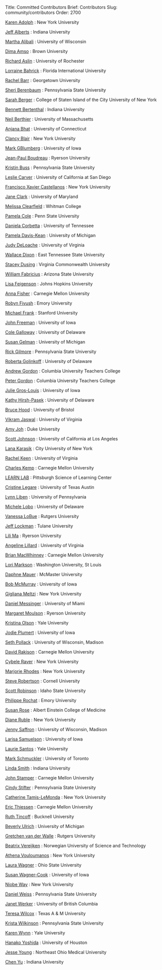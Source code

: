 Title: Committed Contributors
Brief: Contributors
Slug: community/contributors
Order: 2700

[Karen Adolph](http://www.psych.nyu.edu/adolph/ "Karen Adolph on the web")
:	New York University

[Jeff Alberts](http://psych.indiana.edu/faculty/alberts.php "Jeff Alberts on the web")
:	Indiana University

[Martha Alibali](http://glial.psych.wisc.edu/index.php/psychsplashfacstaff/90 "Martha Alibali on the web")
:	University of Wisconsin

[Dima Amso](http://www.brown.edu/Departments/CLPS/people/dima-amso "Dima Amso on the web")
:	Brown University

[Richard Aslin](http://babylab.bcs.rochester.edu/New_Baby_Lab/The_Rochester_Baby_Lab.html "Richard Aslin on the web")
:	University of Rochester

[Lorraine Bahrick](http://infantlab.fiu.edu/ "Lorraine Bahrick on the web")
:	Florida International University

[Rachel Barr](http://explore.georgetown.edu/people/rfb5/?PageTemplateID=131 "Rachel Barr on the web")
:	Georgetown University

[Sheri Berenbaum](http://www.personal.psu.edu/sab31/ "Sheri Berenbaum on the web")
:	Pennsylvania State University

[Sarah Berger](http://www.library.csi.cuny.edu/~berger/Sarah/Home.html "Sarah Berger on the web")
:	College of Staten Island of the City University of New York

[Bennett Bertenthal](http://www.indiana.edu/~dcnlab/ "Bennett Bertenthal on the web")
:	Indiana University

[Neil Berthier](http://www.psych.umass.edu/people/neilberthier/ "Neil Berthier on the web")
:	University of Massachusetts

[Anjana Bhat](http://www.education.uconn.edu/directory/details.cfm?id=318 "Anjana Bhat on the web")
:	University of Connecticut

[Clancy Blair](http://steinhardt.nyu.edu/appsych/faculty_bios/view/Clancy_Blair "Clancy Blair on the web")
:	New York University

[Mark GBlumberg](http://www.psychology.uiowa.edu/faculty/blumberg/blumberg.html "Mark Blumberg on the web")
:	University of Iowa

[Jean-Paul Boudreau](http://www.ryerson.ca/psychology/faculty/boudreau/ "Jean-Paul Boudreau on the web")
:	Ryerson University

[Kristin Buss](http://psych.la.psu.edu/directory/faculty-bios/buss.html "Kristin Buss on the web")
:	Pennsylvania State University

[Leslie Carver](http://dnlab.ucsd.edu/team.html "Leslie Carver on the web")
:	University of California at San Diego

[Francisco Xavier Castellanos](http://www.med.nyu.edu/biosketch/castef01/publications "Francisco Xavier Castellanos on the web")
:	New York University

[Jane Clark](http://www.sph.umd.edu/KNES/faculty/jclark/ "Jane Clark on the web")
:	University of Maryland

[Melissa Clearfield](http://www.whitman.edu/psychology/clearfield/ "Melissa Clearfield on the web")
:	Whitman College

[Pamela Cole](http://psych.la.psu.edu/directory/faculty-bios/cole.html "Pamela Cole on the web")
:	Penn State University

[Daniela Corbetta](http://psychology.utk.edu/people/corbetta.html "Daniela Corbetta on the web")
:	University of Tennessee

[Pamela Davis-Kean](http://www.lsa.umich.edu/psych/people/directory/profiles/faculty/?uniquename=pdakean "Pamela Davis-Kean on the web")
:	University of Michigan

[Judy DeLoache](http://faculty.virginia.edu/deloache/ "Judy DeLoache on the web")
:	University of Virginia

[Wallace Dixon](http://www.etsu.edu/babylab/ "Wallace Dixon on the web")
:	East Tennessee State University

[Stacey Dusing](http://www.sahp.vcu.edu/pt/about/dusing.html "Stacey Dusing on the web")
:	Virginia Commonwealth University

[William Fabricius](http://prc.asu.edu/Projects/PAYS "William Fabricius on the web")
:	Arizona State University

[Lisa Feigenson](http://pbs.jhu.edu/research/feigenson/facultyinfo/ "Lisa Feigenson on the web")
:	Johns Hopkins University

[Anna Fisher](http://www.psy.cmu.edu/people/fisher.html "Anna Fisher on the web")
:	Carnegie Mellon University

[Robyn Fivush](http://www.psychology.emory.edu/cognition/fivush/ "Robyn Fivush on the web")
:	Emory University

[Michael Frank](http://www.stanford.edu/~mcfrank/ "Michael Frank on the web")
:	Stanford University

[John Freeman](http://www.psychology.uiowa.edu/faculty/freeman/freeman.html "John Freeman on the web")
:	University of Iowa

[Cole Galloway](http://www.udel.edu/PT/faculty/galloway_CV.html "Cole Galloway on the web")
:	University of Delaware

[Susan Gelman](http://www.lsa.umich.edu/psych/people/directory/profiles/faculty/?uniquename=gelman "Susan Gelman on the web")
:	University of Michigan

[Rick Gilmore](http://www.personal.psu.edu/rog1/ "Rick Gilmore on the web")
:	Pennsylvania State University

[Roberta Golinkoff](http://udel.edu/~roberta/ "Roberta Golinkoff on the web")
:	University of Delaware

[Andrew Gordon](http://www.tc.columbia.edu/academics/?facid=ag275 "Andrew Gordon on the web")
:	Columbia University Teachers College

[Peter Gordon](http://www.tc.columbia.edu/academics/?facid=pg328 "Peter Gordon on the web")
:	Columbia University Teachers College

[Julie Gros-Louis](http://www.psychology.uiowa.edu/people/julie_gros-louis "Julie Gros-Louis on the web")
:	University of Iowa

[Kathy Hirsh-Pasek](http://www.udel.edu/ "Kathy Hirsh-Pasek on the web")
:	University of Delaware

[Bruce Hood](http://www.bris.ac.uk/expsych/people/academic/brucehood.html "Bruce Hood on the web")
:	University of Bristol

[Vikram Jaswal](http://www.virginia.edu/psychology/people/detail.php?id=209 "Vikram Jaswal on the web")
:	University of Virginia

[Amy Joh](http://psychandneuro.duke.edu/people?subpage=profile&Gurl=%2Faas%2Fpn&Uil=amy.joh "Amy Joh on the web")
:	Duke University

[Scott Johnson](http://www.psych.ucla.edu/faculty/faculty_page?id=133&area=4 "Scott Johnson on the web")
:	University of California at Los Angeles

[Lana Karasik](http://www.cuny.edu/index.html "Lana Karasik on the web")
:	City University of New York

[Rachel Keen](http://people.virginia.edu/~rk6x/ "Rachel Keen on the web")
:	University of Virginia

[Charles Kemp](http://www.psy.cmu.edu/~ckemp/ "Charles Kemp on the web")
:	Carnegie Mellon University

[LEARN LAB](http://learnlab.org/ "LEARN LAB on the web")
:	Pittsburgh Science of Learning Center

[Cristine Legare](http://www.psy.utexas.edu/psy/faculty/Legare/legare.html "Cristine Legare on the web")
:	University of Texas Austin

[Lynn Liben](http://psych.la.psu.edu/directory/faculty-bios/liben.html "Lynn Liben on the web")
:	University of Pennsylvania

[Michele Lobo](http://www.udel.edu/chs/facultystaff/lobo.html "Michele Lobo on the web")
:	University of Delaware

[Vanessa LoBue](http://childstudycenter.rutgers.edu/Home.html "Vanessa LoBue on the web")
:	Rutgers University

[Jeff Lockman](http://tulane.edu/sse/psyc/faculty-and-staff/faculty/lockman.cfm "Jeff Lockman on the web")
:	Tulane University

[Lili Ma](http://www.ryerson.ca/psychology/faculty/ma/index.html "Lili Ma on the web")
:	Ryerson University

[Angeline Lillard](http://www.virginia.edu/psychology/people/detail.php?id=77 "Angeline Lillard on the web")
:	University of Virginia

[Brian MacWhinney](http://psyling.psy.cmu.edu/ "Brian MacWhinney on the web")
:	Carnegie Mellon University

[Lori Markson](http://psychweb.wustl.edu/markson "Lori Markson on the web")
:	Washington University, St Louis

[Daphne Mauer](http://www.science.mcmaster.ca/Psychology/dm.html "Daphne Mauer on the web")
:	McMaster University

[Bob McMurray](http://www.psychology.uiowa.edu/faculty/mcmurray/ "Bob McMurray on the web")
:	University of Iowa

[Gigliana Meltzi](http://steinhardt.nyu.edu/faculty_bios/view/Gigliana_Melzi "Gigliana Meltzi on the web")
:	New York University

[Daniel Messinger](http://www.psy.miami.edu/faculty/dmessinger/ "Daniel Messinger on the web")
:	University of Miami

[Margaret Moulson](http://www.ryerson.ca/psychology/faculty/moulson/ "Margaret Moulson on the web")
:	Ryerson University

[Kristina Olson](http://psychology.yale.edu/faculty/kristina-olson "Kristina Olson on the web")
:	Yale University

[Jodie Plumert](http://www.psychology.uiowa.edu/Faculty/Plumert/plumert.html "Jodie Plumert on the web")
:	University of Iowa

[Seth Pollack](http://www.waisman.wisc.edu/childemotion/seth.html` "Seth Pollack on the web")
:	University of Wisconsin, Madison

[David Rakison](http://www.psy.cmu.edu/~rakison/ "David Rakison on the web")
:	Carnegie Mellon University

[Cybele Raver](http://steinhardt.nyu.edu/appsych/faculty_bios/view/C._Cybele_Raver "Cybele Raver on the web")
:	New York University

[Marjorie Rhodes](http://www.psych.nyu.edu/rhodes/ "Marjorie Rhodes on the web")
:	New York University

[Steve Robertson](http://www.human.cornell.edu/bio.cfm?netid=ssr4 "Steve Robertson on the web")
:	Cornell University

[Scott Robinson](http://www.isu.edu/ "Scott Robinson on the web")
:	Idaho State University

[Philippe Rochat](http://www.psychology.emory.edu/cognition/rochat/ "Philippe Rochat on the web")
:	Emory University

[Susan Rose](http://www.einstein.yu.edu/home/faculty/profile.asp?id=132 "Susan Rose on the web")
:	Albert Einstein College of Medicine

[Diane Ruble](http://www.psych.nyu.edu/ruble/ "Diane Ruble on the web")
:	New York University

[Jenny Saffron](http://glial.psych.wisc.edu/index.php/psychsplashfacstaff/121 "Jenny Saffron on the web")
:	University of Wisconsin, Madison

[Larisa Samuelson](http://www.psychology.uiowa.edu/people/larissa_samuelson "Larisa Samuelson on the web")
:	University of Iowa

[Laurie Santos](http://www.yale.edu/caplab/Main/Home.html "Laurie Santos on the web")
:	Yale University

[Mark Schmuckler](http://www.utsc.utoronto.ca/~marksch/ "Mark Schmuckler on the web")
:	University of Toronto

[Linda Smith](http://www.iub.edu/~cogdev/ "Linda Smith on the web")
:	Indiana University

[John Stamper](http://www.hcii.cmu.edu/people/faculty/john-stamper "John Stamper on the web")
:	Carnegie Mellon University

[Cindy Stifter](http://www.hhdev.psu.edu/hdfs/directory/bio.aspx?id=141 "Cindy Stifter on the web")
:	Pennsylvania State University

[Catherine Tamis-LeMonda](http://steinhardt.nyu.edu/faculty_bios/view/Catherine_Tamis-LeMonda "Catherine Tamis-LeMonda on the web")
:	New York University

[Eric Thiessen](http://www.psy.cmu.edu/~thiessen/Home.html "Eric Thiessen on the web")
:	Carnegie Mellon University

[Ruth Tincoff](http://www.bucknell.edu/x44069.xml "Ruth Tincoff on the web")
:	Bucknell University

[Beverly Ulrich](http://kines.umich.edu/profile/beverly-ulrich-phd "Beverly Ulrich on the web")
:	University of Michigan

[Gretchen van der Walle](http://www.rutgers.edu/ "Gretchen van der Walle on the web")
:	Rutgers University

[Beatrix Vereijken](http://www.ntnu.edu/employees/beatrix.vereijken "Beatrix Vereijken on the web")
:	Norwegian University of Science and Technology

[Athena Vouloumanos](http://psych.nyu.edu/vouloumanos/ "Athena Vouloumanos on the web")
:	New York University

[Laura Wagner](http://faculty.psy.ohio-state.edu/wagner/ "Laura Wagner on the web")
:	Ohio State University

[Susan Wagner-Cook](http://www.psychology.uiowa.edu/people/susan_wagner_cook "Susan Wagner-Cook on the web")
:	University of Iowa

[Niobe Way](http://steinhardt.nyu.edu/faculty_bios/view/Niobe_Way "Niobe Way on the web")
:	New York University

[Daniel Weiss](http://psych.la.psu.edu/directory/faculty-bios/weiss.html "Daniel Weiss on the web")
:	Pennsylvania State University

[Janet Werker](http://www.psych.ubc.ca/faculty/profile/index.psy?fullname=Werker,%20Janet&area=Developmental&designation=core "Janet Werker on the web")
:	University of British Columbia

[Teresa Wilcox](http://psychology.tamu.edu/Fac_Ext.php?ID=35 "Teresa Wilcox on the web")
:	Texas A &amp; M University

[Krista Wilkinson](http://csd.hhdev.psu.edu/directory/bio.aspx?id=32 "Krista Wilkinson on the web")
:	Pennsylvania State University

[Karen Wynn](http://psychology.yale.edu/faculty/karen-wynn "Karen Wynn on the web")
:	Yale University

[Hanako Yoshida](http://www.uh.edu/class/psychology/dev-psych/Faculty/index.php "Hanako Yoshida on the web")
:	University of Houston

[Jesse Young](http://www.neomed.edu/DEPTS/ANAT/Young/PDFs/JWY_CV.pdf "Jesse Young on the web")
:	Northeast Ohio Medical University

[Chen Yu](http://www.cogs.indiana.edu/people/homepages/yu.html "Chen Yu on the web")
:	Indiana University
